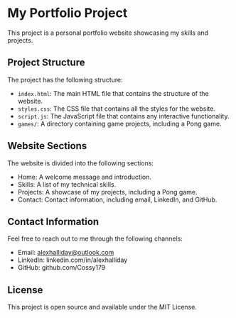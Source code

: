 # My Portfolio Project

This project is a personal portfolio website showcasing my skills and projects.

## Project Structure

The project has the following structure:

- `index.html`: The main HTML file that contains the structure of the website.
- `styles.css`: The CSS file that contains all the styles for the website.
- `script.js`: The JavaScript file that contains any interactive functionality.
- `games/`: A directory containing game projects, including a Pong game.

## Website Sections

The website is divided into the following sections:

- Home: A welcome message and introduction.
- Skills: A list of my technical skills.
- Projects: A showcase of my projects, including a Pong game.
- Contact: Contact information, including email, LinkedIn, and GitHub.

## Contact Information

Feel free to reach out to me through the following channels:

- Email: alexhalliday@outlook.com
- LinkedIn: linkedin.com/in/alexhalliday
- GitHub: github.com/Cossy179

## License

This project is open source and available under the MIT License.